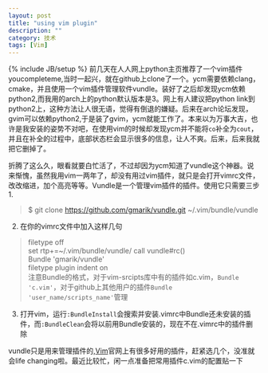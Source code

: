 ```yaml
---
layout: post
title: "using vim plugin"
description: ""
category: 技术 
tags: [Vim]
---
```

{% include JB/setup %}
前几天在人人网上python主页推荐了一个vim插件youcompleteme,当时一起兴，就在github上clone了一个。ycm需要依赖clang，cmake，并且使用一个vim插件管理软件vundle。装好了之后却发现ycm依赖python2,而我用的arch上的python默认版本是3。网上有人建议把python link到python2上，这种方法让人很无语，觉得有倒退的嫌疑。后来在arch论坛发现，gvim可以依赖python2,于是装了gvim，ycm就能工作了。本来以为万事大吉，也许是我安装的姿势不对吧，在使用vim的时候却发现ycm并不能将`co`补全为`cout`，并且在补全的过程中，底部状态栏会显示很多的信息，让人不爽。后来，后来我就把它删掉了。  

折腾了这么久，眼看就要白忙活了，不过却因为ycm知道了vundle这个神器。说来惭愧，虽然我用vim一两年了，却没有用过vim插件，就只是会打开vimrc文件，改改缩进，加个高亮等等。Vundle是一个管理vim插件的插件。使用它只需要三步  
1.
> $ git clone https://github.com/gmarik/vundle.git ~/.vim/bundle/vundle  
2. 在你的vimrc文件中加入这样几句
> filetype off  
> set rtp+=~/.vim/bundle/vundle/
> call vundle#rc()  
> Bundle 'gmarik/vundle'    
> filetype plugin indent on  
注意Bundle的格式，对于vim-srcipts库中有的插件如c.vim，`Bundle 'c.vim'`，对于github上其他用户的插件`Bundle 'user_name/scripts_name'`管理
3. 打开vim，运行`:BundleInstall`会搜索并安装.vimrc中Bundle还未安装的插件，而`:BundleClean`会将以前用Bundle安装的，现在不在.vimrc中的插件删除  

vundle只是用来管理插件的,[Vim](http://www.vim.org/scripts/)官网上有很多好用的插件，赶紧选几个，没准就会life changing啦。最近比较忙，闲一点准备把常用插件c.vim的配置贴一下

